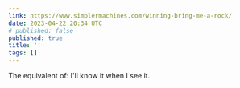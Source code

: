 ```yaml
---
link: https://www.simplermachines.com/winning-bring-me-a-rock/
date: 2023-04-22 20:34 UTC
# published: false
published: true
title: ''
tags: []
---
```


The equivalent of: I'll know it when I see it.
